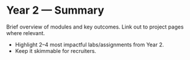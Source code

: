 # Year 2 — Summary

Brief overview of modules and key outcomes. Link out to project pages where relevant.

- Highlight 2–4 most impactful labs/assignments from Year 2.
- Keep it skimmable for recruiters.